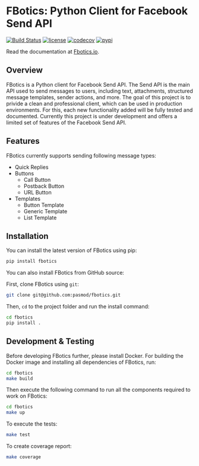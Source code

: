 # FBotics: Python Client for Facebook Send API

[![Build Status](https://travis-ci.org/pasmod/fbotics.svg?branch=master)](https://travis-ci.org/pasmod/fbotics)
[![license](https://img.shields.io/github/license/mashape/apistatus.svg?maxAge=2592000)](https://github.com/pasmod/fbotics/blob/master/LICENSE.txt)
[![codecov](https://codecov.io/gh/pasmod/fbotics/branch/master/graph/badge.svg)](https://codecov.io/gh/pasmod/fbotics)
[![pypi](https://img.shields.io/pypi/v/fbotics.svg)](https://pypi.org/project/fbotics/)


Read the documentation at [Fbotics.io](https://pasmod.github.io/fbotics/).


## Overview

FBotics is a Python client for Facebook Send API. The Send API is the main API used to send messages to users, including text,
attachments, structured message templates, sender actions, and more. The goal of this project is to privide a clean and professional
client, which can be used in production environments. For this, each new functionality added will be fully tested and
documented. Currently this project is under development and offers a limited set of features of the Facebook Send API.

## Features
FBotics currently supports sending following message types:

- Quick Replies
- Buttons
    - Call Button
    - Postback Button
    - URL Button
- Templates
    - Button Template
    - Generic Template
    - List Template
    
## Installation

You can install the latest version of FBotics using pip:
```sh
pip install fbotics
```

You can also install FBotics from GitHub source:

First, clone FBotics using `git`:

```sh
git clone git@github.com:pasmod/fbotics.git
```

Then, `cd` to the project folder and run the install command:
```sh
cd fbotics
pip install .
```

## Development & Testing

Before developing FBotics further, please install Docker. For building the Docker image and installing all dependencies
of FBotics, run:

```sh
cd fbotics
make build
```

Then execute the following command to run all the components required to work on FBotics:

```sh
cd fbotics
make up
```

To execute the tests:

```sh
make test
```

To create coverage report:

```sh
make coverage
```
